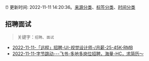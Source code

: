 :alarm_clock: 更新时间: 2022-11-11 14:20:36。[来源分类](../README.md)、[标签分类](../TAGS.md)、[时间分类](../TIMELINE.md)

## 招聘面试


> 关键字：`招聘`、`面试`



- [2022-11-11-「远程」招聘-UI-视觉设计师-/月薪-25-45K-RMB](https://www.v2ex.com/t/894590) 
- [2022-11-11-字节跳动---飞书-多地多岗位招聘，海量-HC，求简历～](https://www.v2ex.com/t/894573) 